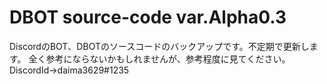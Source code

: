# DBOT source-code var.Alpha0.3
DiscordのBOT、DBOTのソースコードのバックアップです。不定期で更新します。
全く参考にならないかもしれませんが、参考程度に見てください。
DiscordId→daima3629#1235
